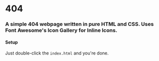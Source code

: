 # 404
### A simple 404 webpage written in pure HTML and CSS. Uses Font Awesome's Icon Gallery for Inline Icons.

#### Setup
Just double-click the ```index.html``` and you're done.
